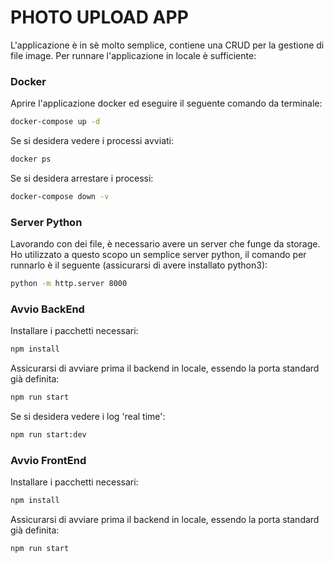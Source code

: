 # PHOTO UPLOAD APP
L'applicazione è in sè molto semplice, contiene una CRUD per la gestione di file image. 
Per runnare l'applicazione in locale è sufficiente:

### Docker

Aprire l'applicazione docker ed eseguire il seguente comando da terminale:

```bash
docker-compose up -d
```

Se si desidera vedere i processi avviati:

```bash
docker ps
```

Se si desidera arrestare i processi:

```bash
docker-compose down -v
```
### Server Python

Lavorando con dei file, è necessario avere un server che funge da storage. Ho utilizzato a questo scopo un semplice server python, il comando per runnarlo è il seguente (assicurarsi di avere installato python3):

```bash
python -m http.server 8000
```

### Avvio BackEnd

Installare i pacchetti necessari:

```bash
npm install
```

Assicurarsi di avviare prima il backend in locale, essendo la porta standard già definita:

```bash
npm run start
```

Se si desidera vedere i log 'real time':

```bash
npm run start:dev
```
### Avvio FrontEnd

Installare i pacchetti necessari:

```bash
npm install
```

Assicurarsi di avviare prima il backend in locale, essendo la porta standard già definita:

```bash
npm run start
```